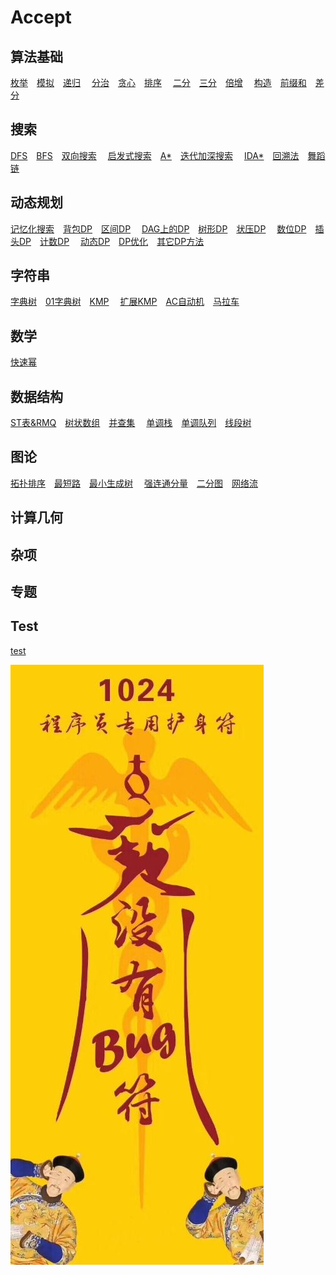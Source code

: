 # Accept

## 算法基础

[枚举](/enumerate.md)&emsp;[模拟](/simulation.md)&emsp;[递归](/conquer.md)&emsp;
[分治](/divede.md)&emsp;[贪心](/greedy.md)&emsp;[排序](/sort.md)&emsp;
[二分](/binary.md)&emsp;[三分](/three_points.md)&emsp;[倍增](/binary_acc.md)&emsp;
[构造](/construction.md)&emsp;[前缀和](/prefix_sum.md)&emsp;[差分](/difference.md)&emsp;

## 搜索

[DFS](/dfs.md)&emsp;[BFS](/bfs.md)&emsp;[双向搜索](/bidirectional.md)&emsp;
[启发式搜索](/heuristic.md)&emsp;[A*](/astar.md)&emsp;[迭代加深搜索](/iterative.md)&emsp;
[IDA*](/idastar.md)&emsp;[回溯法](/backtracking.md)&emsp;[舞蹈链](/dancing_links.md)&emsp;

## 动态规划

[记忆化搜索](/memo.md)&emsp;[背包DP](/knapsack.md)&emsp;[区间DP]()&emsp;
[DAG上的DP]()&emsp;[树形DP]()&emsp;[状压DP]()&emsp;
[数位DP](/number.md)&emsp;[插头DP]()&emsp;[计数DP]()&emsp;
[动态DP]()&emsp;[DP优化]()&emsp;[其它DP方法]()&emsp;

## 字符串

[字典树](/Trie.md)&emsp;[01字典树](/01Trie.md)&emsp;[KMP](/kmp.md)&emsp;
[扩展KMP](/exkmp.md)&emsp;[AC自动机](/ac_automaton.md)&emsp;[马拉车](/manacher.md)&emsp;

## 数学

[快速幂](/quick_pow.md)&emsp;

## 数据结构

[ST表&RMQ](/st.md)&emsp;[树状数组]()&emsp;[并查集]()&emsp;
[单调栈]()&emsp;[单调队列]()&emsp;[线段树]()&emsp;

## 图论

[拓扑排序]()&emsp;[最短路]()&emsp;[最小生成树]()&emsp;
[强连通分量]()&emsp;[二分图]()&emsp;[网络流]()&emsp;

## 计算几何

## 杂项

## 专题

## Test

[test](test.md)&emsp;


![1024](/1024.jpg)
